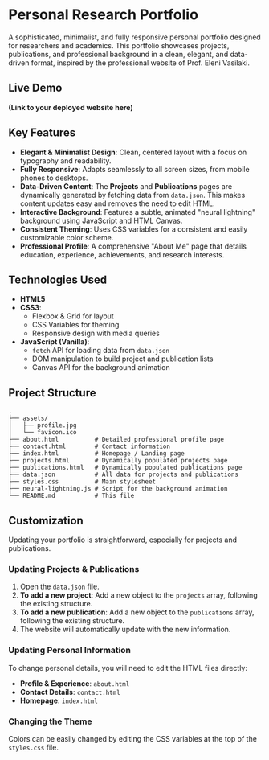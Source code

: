 # Personal Research Portfolio

A sophisticated, minimalist, and fully responsive personal portfolio designed for researchers and academics. This portfolio showcases projects, publications, and professional background in a clean, elegant, and data-driven format, inspired by the professional website of Prof. Eleni Vasilaki.

## Live Demo

**(Link to your deployed website here)**

## Key Features

- **Elegant & Minimalist Design**: Clean, centered layout with a focus on typography and readability.
- **Fully Responsive**: Adapts seamlessly to all screen sizes, from mobile phones to desktops.
- **Data-Driven Content**: The **Projects** and **Publications** pages are dynamically generated by fetching data from `data.json`. This makes content updates easy and removes the need to edit HTML.
- **Interactive Background**: Features a subtle, animated "neural lightning" background using JavaScript and HTML Canvas.
- **Consistent Theming**: Uses CSS variables for a consistent and easily customizable color scheme.
- **Professional Profile**: A comprehensive "About Me" page that details education, experience, achievements, and research interests.

## Technologies Used

- **HTML5**
- **CSS3**:
    - Flexbox & Grid for layout
    - CSS Variables for theming
    - Responsive design with media queries
- **JavaScript (Vanilla)**:
    - `fetch` API for loading data from `data.json`
    - DOM manipulation to build project and publication lists
    - Canvas API for the background animation

## Project Structure

```
.
├── assets/
│   ├── profile.jpg
│   └── favicon.ico
├── about.html          # Detailed professional profile page
├── contact.html        # Contact information
├── index.html          # Homepage / Landing page
├── projects.html       # Dynamically populated projects page
├── publications.html   # Dynamically populated publications page
├── data.json           # All data for projects and publications
├── styles.css          # Main stylesheet
├── neural-lightning.js # Script for the background animation
└── README.md           # This file
```

## Customization

Updating your portfolio is straightforward, especially for projects and publications.

### Updating Projects & Publications

1.  Open the `data.json` file.
2.  **To add a new project**: Add a new object to the `projects` array, following the existing structure.
3.  **To add a new publication**: Add a new object to the `publications` array, following the existing structure.
4.  The website will automatically update with the new information.

### Updating Personal Information

To change personal details, you will need to edit the HTML files directly:
- **Profile & Experience**: `about.html`
- **Contact Details**: `contact.html`
- **Homepage**: `index.html`

### Changing the Theme

Colors can be easily changed by editing the CSS variables at the top of the `styles.css` file.